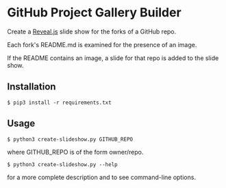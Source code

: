 # GitHub Project Gallery Builder

Create a [Reveal.js](http://lab.hakim.se/reveal-js/) slide show
for the forks of a GitHub repo.

Each fork's README.md is examined for the presence of an image.

If the README contains an image, a slide for that repo is added to the slide show.

## Installation

    $ pip3 install -r requirements.txt

## Usage

    $ python3 create-slideshow.py GITHUB_REPO

where GITHUB_REPO is of the form owner/repo.

    $ python3 create-slideshow.py --help

for a more complete description and to see command-line options.
